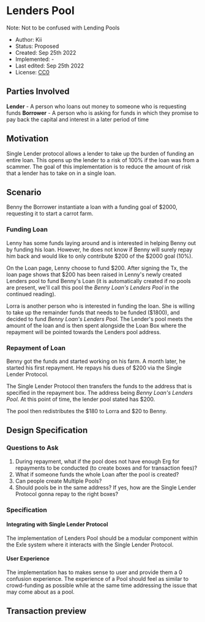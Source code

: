 Lenders Pool
===============================
Note: Not to be confused with Lending Pools

* Author: Kii
* Status: Proposed
* Created: Sep 25th 2022
* Implemented: - 
* Last edited: Sep 25th 2022
* License: [CC0](https://creativecommons.org/publicdomain/zero/1.0/)

Parties Involved
----------------
**Lender** -  A person who loans out money to someone who is requesting funds
**Borrower** - A person who is asking for funds in which they promise to pay back the capital and interest in a later period of time

Motivation
----------
Single Lender protocol allows a lender to take up the burden of funding an entire loan. This opens up the lender to a risk of 100% if the loan was from a scammer. The goal of this implementation is to reduce the amount of risk that a lender has to take on in a single loan.

Scenario
--------
Benny the Borrower instantiate a loan with a funding goal of $2000, requesting it to start a carrot farm.

### Funding Loan
Lenny has some funds laying around and is interested in helping Benny out by funding his loan. However, he does not know if Benny will surely repay him back and would like to only contribute $200 of the $2000 goal (10%).

On the Loan page, Lenny choose to fund $200. After signing the Tx, the loan page shows that $200 has been raised in Lenny's newly created Lenders pool to fund Benny's Loan (it is automatically created if no pools are present, we'll call this pool the *Benny Loan's Lenders Pool* in the continued reading).

Lorra is another person who is interested in funding the loan. She is willing to take up the remainder funds that needs to be funded ($1800), and decided to fund *Benny Loan's Lenders Pool*. The Lender's pool meets the amount of the loan and is then spent alongside the Loan Box where the repayment will be pointed towards the Lenders pool address.

### Repayment of Loan
Benny got the funds and started working on his farm. A month later, he started his first repayment. He repays his dues of $200 via the Single Lender Protocol.

The Single Lender Protocol then transfers the funds to the address that is specified in the repayment box. The address being *Benny Loan's Lenders Pool*. At this point of time, the lender pool stated has $200.

The pool then redistributes the $180 to Lorra and $20 to Benny.

Design Specification 
-------------
### Questions to Ask
1. During repayment, what if the pool does not have enough Erg for repayments to be conducted (to create boxes and for transaction fees)?
2. What if someone funds the whole Loan after the pool is created?
3. Can people create Multiple Pools?
4. Should pools be in the same address? If yes, how are the Single Lender Protocol gonna repay to the right boxes?

### Specification 
#### **Integrating with Single Lender Protocol**
The implementation of Lenders Pool should be a modular component within the Exle system where it interacts with the Single Lender Protocol.

#### **User Experience**
The implementation has to makes sense to user and provide them a 0 confusion experience. The experience of a Pool should feel as similar to crowd-funding as possible while at the same time addressing the issue that may come about as a pool.

Transaction preview
-------------------